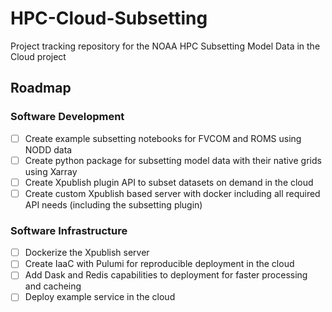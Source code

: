 # HPC-Cloud-Subsetting
Project tracking repository for the NOAA HPC Subsetting Model Data in the Cloud project


## Roadmap

### Software Development
- [ ] Create example subsetting notebooks for FVCOM and ROMS using NODD data
- [ ] Create python package for subsetting model data with their native grids using Xarray
- [ ] Create Xpublish plugin API to subset datasets on demand in the cloud
- [ ] Create custom Xpublish based server with docker including all required API needs (including the subsetting plugin)

### Software Infrastructure
- [ ] Dockerize the Xpublish server
- [ ] Create IaaC with Pulumi for reproducible deployment in the cloud
- [ ] Add Dask and Redis capabilities to deployment for faster processing and cacheing
- [ ] Deploy example service in the cloud
